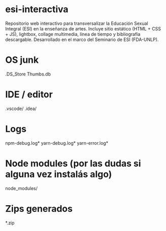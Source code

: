 # esi-interactiva
Repositorio web interactivo para transversalizar la Educación Sexual Integral (ESI) en la enseñanza de artes. Incluye sitio estático (HTML + CSS + JS), lightbox, collage multimedia, línea de tiempo y bibliografía descargable. Desarrollado en el marco del Seminario de ESI (FDA-UNLP).

# OS junk
.DS_Store
Thumbs.db

# IDE / editor
.vscode/
.idea/

# Logs
npm-debug.log*
yarn-debug.log*
yarn-error.log*

# Node modules (por las dudas si alguna vez instalás algo)
node_modules/

# Zips generados
*.zip
